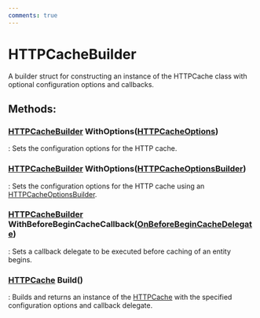 ```yaml
---
comments: true
---
```

# HTTPCacheBuilder

A builder struct for constructing an instance of the HTTPCache class with optional configuration options and callbacks. 


## **Methods**:

### [HTTPCacheBuilder]() WithOptions([HTTPCacheOptions](HTTPCacheOptions.md))
: Sets the configuration options for the HTTP cache. 

### [HTTPCacheBuilder]() WithOptions([HTTPCacheOptionsBuilder](HTTPCacheOptionsBuilder.md))
: Sets the configuration options for the HTTP cache using an [HTTPCacheOptionsBuilder](HTTPCacheOptionsBuilder.md). 

### [HTTPCacheBuilder]() WithBeforeBeginCacheCallback([OnBeforeBeginCacheDelegate](OnBeforeBeginCacheDelegate.md))
: Sets a callback delegate to be executed before caching of an entity begins. 

### [HTTPCache](HTTPCache.md) Build()
: Builds and returns an instance of the [HTTPCache](HTTPCache.md) with the specified configuration options and callback delegate. 